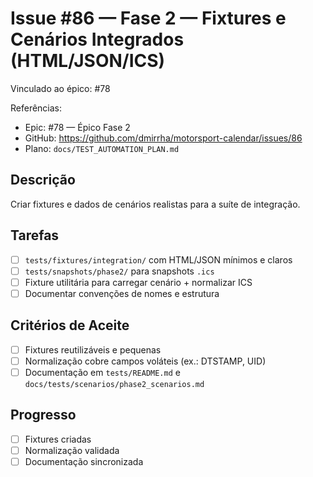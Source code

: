 # Issue #86 — Fase 2 — Fixtures e Cenários Integrados (HTML/JSON/ICS)

Vinculado ao épico: #78

Referências:
- Epic: #78 — Épico Fase 2
- GitHub: https://github.com/dmirrha/motorsport-calendar/issues/86
- Plano: `docs/TEST_AUTOMATION_PLAN.md`

## Descrição
Criar fixtures e dados de cenários realistas para a suíte de integração.

## Tarefas
- [ ] `tests/fixtures/integration/` com HTML/JSON mínimos e claros
- [ ] `tests/snapshots/phase2/` para snapshots `.ics`
- [ ] Fixture utilitária para carregar cenário + normalizar ICS
- [ ] Documentar convenções de nomes e estrutura

## Critérios de Aceite
- [ ] Fixtures reutilizáveis e pequenas
- [ ] Normalização cobre campos voláteis (ex.: DTSTAMP, UID)
- [ ] Documentação em `tests/README.md` e `docs/tests/scenarios/phase2_scenarios.md`

## Progresso
- [ ] Fixtures criadas
- [ ] Normalização validada
- [ ] Documentação sincronizada
